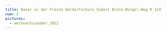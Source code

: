 ```yaml
---
title: Basar in der Freien Waldorfschule Südost Bruno-Bürgel-Weg 9 12439 Berlin am 26.11.2022 ab 10:00 Uhr
num: 2
pictures:
  - weihnachszauber_2022
---
```


